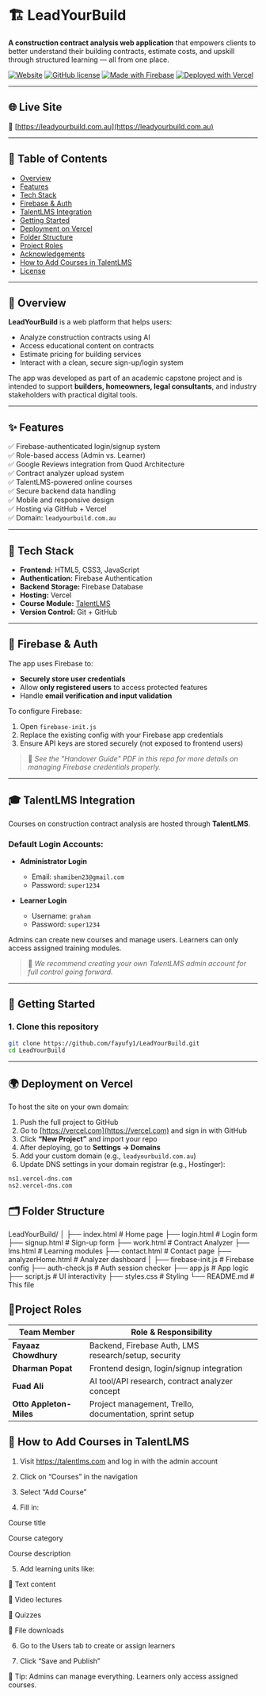 # 🏗️ LeadYourBuild

**A construction contract analysis web application** that empowers clients to better understand their building contracts, estimate costs, and upskill through structured learning — all from one place.

[![Website](https://img.shields.io/website?url=https%3A%2F%2Fleadyourbuild.com.au)](https://leadyourbuild.com.au)
[![GitHub license](https://img.shields.io/github/license/fayufy1/LeadYourBuild)](LICENSE)
[![Made with Firebase](https://img.shields.io/badge/made%20with-Firebase-orange)](https://firebase.google.com/)
[![Deployed with Vercel](https://img.shields.io/badge/hosted%20on-Vercel-black)](https://vercel.com/)

---

## 🌐 Live Site

🔗 [https://leadyourbuild.com.au](https://leadyourbuild.com.au)

---

## 📌 Table of Contents

- [Overview](#-overview)
- [Features](#-features)
- [Tech Stack](#-tech-stack)
- [Firebase & Auth](#-firebase--auth)
- [TalentLMS Integration](#-talentlms-integration)
- [Getting Started](#-getting-started)
- [Deployment on Vercel](#-deployment-on-vercel)
- [Folder Structure](#-folder-structure)
- [Project Roles](#-project-roles)
- [Acknowledgements](#-acknowledgements)
- [How to Add Courses in TalentLMS](#-how-to-add-courses-in-talentlms)
- [License](#-license)

---

## 🧩 Overview

**LeadYourBuild** is a web platform that helps users:
- Analyze construction contracts using AI
- Access educational content on contracts
- Estimate pricing for building services
- Interact with a clean, secure sign-up/login system

The app was developed as part of an academic capstone project and is intended to support **builders, homeowners, legal consultants**, and industry stakeholders with practical digital tools.

---

## ✨ Features

✅ Firebase-authenticated login/signup system  
✅ Role-based access (Admin vs. Learner)  
✅ Google Reviews integration from Quod Architecture  
✅ Contract analyzer upload system  
✅ TalentLMS-powered online courses  
✅ Secure backend data handling  
✅ Mobile and responsive design  
✅ Hosting via GitHub + Vercel  
✅ Domain: `leadyourbuild.com.au`

---

## 🔧 Tech Stack

- **Frontend:** HTML5, CSS3, JavaScript
- **Authentication:** Firebase Authentication
- **Backend Storage:** Firebase Database
- **Hosting:** Vercel
- **Course Module:** [TalentLMS](https://www.talentlms.com/)
- **Version Control:** Git + GitHub

---

## 🔐 Firebase & Auth

The app uses Firebase to:

- **Securely store user credentials**
- Allow **only registered users** to access protected features
- Handle **email verification and input validation**

To configure Firebase:

1. Open `firebase-init.js`
2. Replace the existing config with your Firebase app credentials
3. Ensure API keys are stored securely (not exposed to frontend users)

> 🔐 _See the "Handover Guide" PDF in this repo for more details on managing Firebase credentials properly._

---

## 🎓 TalentLMS Integration

Courses on construction contract analysis are hosted through **TalentLMS**.

### Default Login Accounts:

- **Administrator Login**  
  - Email: `shamiben23@gmail.com`  
  - Password: `super1234`

- **Learner Login**  
  - Username: `graham`  
  - Password: `super1234`

Admins can create new courses and manage users. Learners can only access assigned training modules.

> 🎯 _We recommend creating your own TalentLMS admin account for full control going forward._

---

## 🚀 Getting Started

### 1. Clone this repository
```bash
git clone https://github.com/fayufy1/LeadYourBuild.git
cd LeadYourBuild    
```

---

## 🌍 Deployment on Vercel

To host the site on your own domain:

1. Push the full project to GitHub
2. Go to [https://vercel.com](https://vercel.com) and sign in with GitHub
3. Click **“New Project”** and import your repo
4. After deploying, go to **Settings → Domains**
5. Add your custom domain (e.g., `leadyourbuild.com.au`)
6. Update DNS settings in your domain registrar (e.g., Hostinger):

```text
ns1.vercel-dns.com  
ns2.vercel-dns.com
```
## 🗂️ Folder Structure
LeadYourBuild/
│
├── index.html              # Home page
├── login.html              # Login form
├── signup.html             # Sign-up form
├── work.html               # Contract Analyzer
├── lms.html                # Learning modules
├── contact.html            # Contact page
├── analyzerHome.html       # Analyzer dashboard
│
├── firebase-init.js        # Firebase config
├── auth-check.js           # Auth session checker
├── app.js                  # App logic
├── script.js               # UI interactivity
├── styles.css              # Styling
└── README.md               # This file

## 👥Project Roles
| Team Member             | Role & Responsibility                                   |
| ----------------------- | ------------------------------------------------------- |
| **Fayaaz Chowdhury**    | Backend, Firebase Auth, LMS research/setup, security    |
| **Dharman Popat**       | Frontend design, login/signup integration               |
| **Fuad Ali**            | AI tool/API research, contract analyzer concept         |
| **Otto Appleton-Miles** | Project management, Trello, documentation, sprint setup |

## 📘 How to Add Courses in TalentLMS
1) Visit https://talentlms.com and log in with the admin account

2) Click on “Courses” in the navigation

3) Select “Add Course”

4) Fill in:

Course title

Course category

Course description

5) Add learning units like:

📄 Text content

🎥 Video lectures

🧠 Quizzes

📁 File downloads

6) Go to the Users tab to create or assign learners

7) Click “Save and Publish”

🧠 Tip: Admins can manage everything. Learners only access assigned courses.




